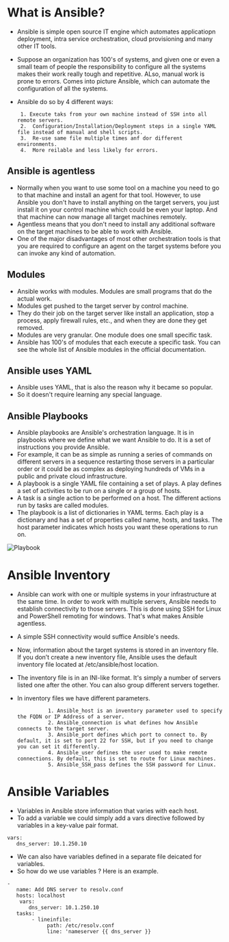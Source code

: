 # What is Ansible? #
* Ansible is simple open source IT engine which automates applicatiopn deployment, intra service orchestration, cloud provisioning and many other IT tools.
* Suppose an organization has 100's of systems, and given one or even a small team of people the responsibility to configure all the systems makes their work really tough and repetitive. ALso, manual work is prone to errors. Comes into picture Ansible, which can automate the configuration of all the systems.
* Ansible do so by 4 different ways:

       1. Execute taks from your own machine instead of SSH into all remote servers.
       2.  Configuration/Installation/Deployment steps in a single YAML file instead of manual and shell scripts.
       3.  Re-use same file multiple times anf dor different environments.
       4.  More reilable and less likely for errors.



## Ansible is agentless ##
* Normally when you want to use some tool on a machine you need to go to that machine and install an agent for that tool. However, to use Ansible you don't have to install anything on the target servers, you just install it on your control machine which could be even your laptop. And that machine can now manage all target machines remotely.
* Agentless means that you don't need to install any additional software on the target machines to be able to work with Ansible.
* One of the major disadvantages of most other orchestration tools is that you are required to configure an agent on the target systems before you can invoke any kind of automation.


## Modules ##
* Ansible works with modules. Modules are small programs that do the actual work.
* Modules get pushed to the target server by control machine.
* They do their job on the target server like install an application, stop a process, apply firewall rules, etc., and when they are done they get removed.
* Modules are very granular. One module does one small specific task.
* Ansible has 100's of modules that each execute a specific task. You can see the whole list of Ansible modules in the official documentation.



## Ansible uses YAML ##
* Ansible uses YAML, that is also the reason why it became so popular.
* So it doesn't require learning any special language.



## Ansible Playbooks ##
* Ansible playbooks are Ansible's orchestration language. It is in playbooks where we define what we want Ansible to do. It is a set of instructions you provide Ansible.
* For example, it can be as simple as running a series of commands on different servers in a sequence restarting those servers in a particular order or it could be as complex as deploying hundreds of VMs in a public and private cloud infrastructure.
* A playbook is a single YAML file containing a set of plays. A play defines a set of activities to be run on a single or a group of hosts.
* A task is a single action to be performed on a host. The different actions run by tasks are called modules.
* The playbook is a list of dictionaries in YAML terms. Each play is a dictionary and has a set of properties called name, hosts, and tasks. The host parameter indicates which hosts you want these operations to run on.


![Playbook](https://user-images.githubusercontent.com/98219227/209770741-f33f19dd-f9b7-4c52-8b1c-078dd17e6e8a.png)



# Ansible Inventory #
* Ansible can work with one or multiple systems in your infrastructure at the same time. In order to work with multiple servers, Ansible needs to establish connectivity to those servers. This is done using SSH for Linux and PowerShell remoting for windows. That's what makes Ansible agentless. 
* A simple SSH connectivity would suffice Ansible's needs.
* Now, information about the target systems is stored in an inventory file. If you don’t create a new inventory file, Ansible uses the default inventory file located
at /etc/ansible/host location. 
* The inventory file is in an INI-like format. It's simply a number of servers listed one after the other. You can also group different servers together.
* In inventory files we have different parameters. 

                1. Ansible_host is an inventory parameter used to specify the FQDN or IP Address of a server.
                2. Ansible_connection is what defines how Ansible connects to the target server.
                3. Ansible_port defines which port to connect to. By default, it is set to port 22 for SSH, but if you need to change you can set it differently.
                4. Ansible_user defines the user used to make remote connections. By default, this is set to route for Linux machines.
                5. Ansible_SSH_pass defines the SSH password for Linux.



# Ansible Variables #
* Variables in Ansible store information that varies with each host. 
* To add a variable we could simply add a vars directive followed by variables in a key-value pair format.
```
vars:
   dns_server: 10.1.250.10
```
* We can also have variables defined in a separate file deicated for variables. 
* So how do we use variables ? Here is an example.
```
-
   name: Add DNS server to resolv.conf
   hosts: localhost
    vars:
       dns_server: 10.1.250.10
   tasks: 
        - lineinfile:
             path: /etc/resolv.conf
             line: 'nameserver {{ dns_server }}
```

